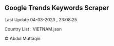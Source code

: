 

## Google Trends Keywords Scraper 
 
Last Update 04-03-2023 , 23:08:25

Country List :
VIETNAM.json



© Abdul Muttaqin 
